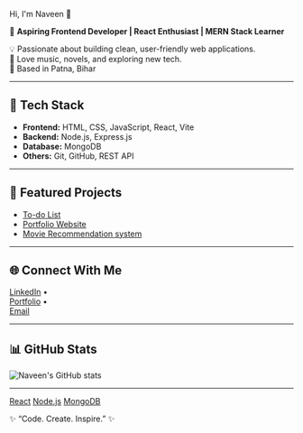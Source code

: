 Hi, I'm Naveen 👋

🚀 **Aspiring Frontend Developer | React Enthusiast | MERN Stack Learner**

💡 Passionate about building clean, user-friendly web applications.  
🎸 Love music, novels, and exploring new tech.  
📍 Based in Patna, Bihar  

---

## 🔧 Tech Stack
- **Frontend:** HTML, CSS, JavaScript, React, Vite  
- **Backend:** Node.js, Express.js  
- **Database:** MongoDB  
- **Others:** Git, GitHub, REST API  

---

## 🌟 Featured Projects
- [To-do List](h[ttps://github.com/your-username/lost-found](https://todo-list-beryl-zeta.vercel.app/))  
- [Portfolio Website]([https://github.com/your-username/portfolio](https://portfolio-1zb2vkeev-naveens-projects-0ebb2f07.vercel.app/))  
- [Movie Recommendation system]([https://github.com/your-username/travelog](https://movie-recommnedation-using-react.vercel.app/))  

---

## 🌐 Connect With Me
[LinkedIn]([https://linkedin.com/in/yourprofile](https://www.linkedin.com/in/naveen-kumar-6a29a9216/)) •  
[Portfolio](https://github.com/your-username/portfolio](https://portfolio-1zb2vkeev-naveens-projects-0ebb2f07.vercel.app/)) •  
[Email](mailto:indiannavi3@gmail.com)  

---

## 📊 GitHub Stats
![Naveen's GitHub stats](https://github-readme-stats.vercel.app/api?username=your-username&show_icons=true&theme=radical)

---

[React](https://img.shields.io/badge/React-20232A?style=for-the-badge&logo=react&logoColor=61DAFB)
[Node.js](https://img.shields.io/badge/Node.js-43853D?style=for-the-badge&logo=node.js&logoColor=white)
[MongoDB](https://img.shields.io/badge/MongoDB-4EA94B?style=for-the-badge&logo=mongodb&logoColor=white)

✨ “Code. Create. Inspire.” ✨
